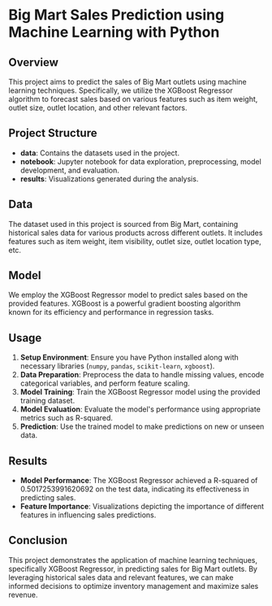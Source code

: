 # Big Mart Sales Prediction using Machine Learning with Python

## Overview
This project aims to predict the sales of Big Mart outlets using machine learning techniques. Specifically, we utilize the XGBoost Regressor algorithm to forecast sales based on various features such as item weight, outlet size, outlet location, and other relevant factors.

## Project Structure
- **data**: Contains the datasets used in the project.
- **notebook**: Jupyter notebook for data exploration, preprocessing, model development, and evaluation.
- **results**: Visualizations generated during the analysis.

## Data
The dataset used in this project is sourced from Big Mart, containing historical sales data for various products across different outlets. It includes features such as item weight, item visibility, outlet size, outlet location type, etc.

## Model
We employ the XGBoost Regressor model to predict sales based on the provided features. XGBoost is a powerful gradient boosting algorithm known for its efficiency and performance in regression tasks.

## Usage
1. **Setup Environment**: Ensure you have Python installed along with necessary libraries (`numpy`, `pandas`, `scikit-learn`, `xgboost`).
2. **Data Preparation**: Preprocess the data to handle missing values, encode categorical variables, and perform feature scaling.
3. **Model Training**: Train the XGBoost Regressor model using the provided training dataset.
4. **Model Evaluation**: Evaluate the model's performance using appropriate metrics such as R-squared.
5. **Prediction**: Use the trained model to make predictions on new or unseen data.

## Results
- **Model Performance**: The XGBoost Regressor achieved a R-squared of 0.5017253991620692 on the test data, indicating its effectiveness in predicting sales.
- **Feature Importance**: Visualizations depicting the importance of different features in influencing sales predictions.

## Conclusion
This project demonstrates the application of machine learning techniques, specifically XGBoost Regressor, in predicting sales for Big Mart outlets. By leveraging historical sales data and relevant features, we can make informed decisions to optimize inventory management and maximize sales revenue.